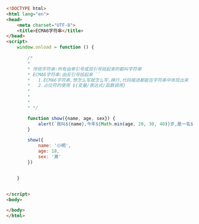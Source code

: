 
<BlogInfo id="176" title="106.ECMA字符串" author="白日梦想猿" pv=0 read_times=0 pre_cost_time="0分31秒" category="js学习" tag_list="['js学习']" create_time="2021.01.11 16:35:13" update_time="2021.01.11 16:44:56" />

```html
<!DOCTYPE html>
<html lang="en">
<head>
    <meta charset="UTF-8">
    <title>ECMA6字符串</title>
</head>
<script>
    window.onload = function () {

        /*
        *
        * 传统字符串:所有由单引号或双引号括起来的都叫字符串
        * ECMA6字符串:由反引号括起来 ``
        *   1.ECMA6字符串,想怎么写就怎么写,换行,代码缩进都能在字符串中体现出来
        *   2.占位符的使用 ${变量/表达式/函数调用}
        *
        *
        *
        * */

        function show({name, age, sex}) {
            alert(`我叫${name},今年${Math.min(age, 20, 30, 40)}岁,是一名${sex}性`);
        }

        show({
            name: '小明',
            age: 18,
            sex: '男'
        })


    }


</script>
<body>

</body>
</html>
```
